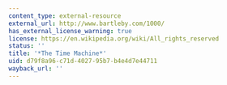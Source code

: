 ```yaml
---
content_type: external-resource
external_url: http://www.bartleby.com/1000/
has_external_license_warning: true
license: https://en.wikipedia.org/wiki/All_rights_reserved
status: ''
title: '*The Time Machine*'
uid: d79f8a96-c71d-4027-95b7-b4e4d7e44711
wayback_url: ''
---
```


